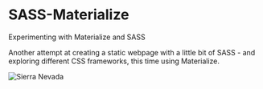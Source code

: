 # SASS-Materialize
Experimenting with Materialize and SASS

Another attempt at creating a static webpage with a little bit of SASS - and exploring different CSS frameworks, this time using Materialize. 





![Sierra Nevada](https://media.giphy.com/media/B1YQ1EQa2CxAqo1GkI/giphy.gif)
